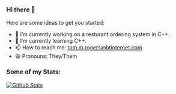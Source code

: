 ### Hi there 👋

<!--
**LegionDestro/LegionDestro** is a ✨ _special_ ✨ repository because its `README.md` (this file) appears on your GitHub profile.
-->
Here are some ideas to get you started:

- 🔭 I’m currently working on a resturant ordering system in C++.
- 🌱 I’m currently learning C++.
- 📫 How to reach me: tom.m.rogers@btinternet.com
- 😄 Pronouns: They/Them



### Some of my Stats:
[![Github Stats](https://github-readme-stats.vercel.app/api?username=tom-m-rogers&show_icons=true&count_private=true&theme=vision-friendly-dark&hide_border=true&custom_title=Github%20Stats&line_height=24)](https://github.com/anuraghazra/github-readme-stats)
<!--
- 👯 I’m looking to collaborate on ...
- 🤔 I’m looking for help with ...
- 💬 Ask me about ...
- ⚡ Fun fact: ...
-->
